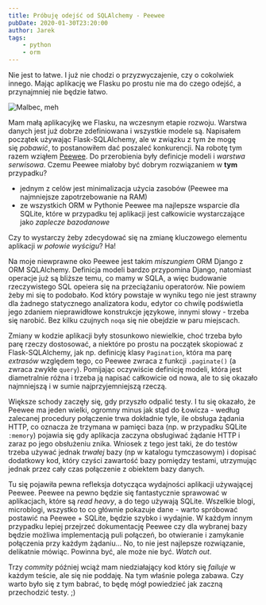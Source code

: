 ```yaml
---
title: Próbuję odejść od SQLAlchemy - Peewee
pubDate: 2020-01-30T23:20:00
author: Jarek
tags:
    - python
    - orm
---
```


Nie jest to łatwe. I już nie chodzi o przyzwyczajenie, czy o cokolwiek innego. Mając aplikację we Flasku po prostu nie ma do czego odejść, a przynajmniej nie będzie łatwo.

![Malbec, meh](https://i.imgur.com/sMEknSVh.jpg)

Mam małą aplikacyjkę we Flasku, na wczesnym etapie rozwoju. Warstwa danych jest już dobrze zdefiniowana i wszystkie modele są. Napisałem początek używając Flask-SQLAlchemy, ale w związku z tym że mogę się *pobawić*, to postanowiłem dać poszaleć konkurencji. Na robotę tym razem wziąłem [Peewee](http://docs.peewee-orm.com/en/latest/). Do przerobienia były definicje modeli i _warstwa serwisowa_. Czemu Peewee miałoby być dobrym rozwiązaniem w **tym** przypadku?

-   jednym z celów jest minimalizacja użycia zasobów (Peewee ma najmniejsze zapotrzebowanie na RAM)
-   ze wszystkich ORM w Pythonie Peewee ma najlepsze wsparcie dla SQLite, które w przypadku tej aplikacji jest całkowicie wystarczające jako _zaplecze bazodanowe_

Czy to wystarczy żeby zdecydować się na zmianę kluczowego elementu aplikacji _w połowie wyścigu_? Ha!

Na moje niewprawne oko Peewee jest takim _miszungiem_ ORM Django z ORM SQLAlchemy. Definicja modeli bardzo przypomina Django, natomiast operacje już są bliższe temu, co mamy w SQLA, a więc budowanie rzeczywistego SQL opeiera się na przeciążaniu operatorów. Nie powiem żeby mi się to podobało. Kod który powstaje w wyniku tego nie jest strawny dla żadnego statycznego analizatora kodu, edytor co chwilę podświetla jego zdaniem nieprawidłowe konstrukcje językowe, innymi słowy - trzeba się narobić. Bez kilku czujnych `noqa` się nie obejdzie w paru miejscach.

Zmiany w kodzie aplikacji były stosunkowo niewielkie, choć trzeba było parę rzeczy dostosować, a niektóre po prostu na początek skopiować z Flask-SQLAlchemy, jak np. definicję klasy `Pagination`, która ma parę _extrasów_ względem tego, co Peewee zwraca z funkcji `.paginate()` (a zwraca zwykłe `query`). Pomijając oczywiście definicję modeli, która jest diametralnie różna i trzeba ją napisać całkowicie od nowa, ale to się okazało najmniejszą i w sumie najprzyjemniejszą rzeczą.

Większe schody zaczęły się, gdy przyszło odpalić testy. I tu się okazało, że Peewee ma jeden wielki, ogromny minus jak stąd do Łowicza - według zalecanej procedury połączenie trwa dokładnie tyle, ile obsługa żądania HTTP, co oznacza że trzymana w pamięci baza (np. w przypadku SQLite `:memory`) pojawia się gdy aplikacja zaczyna obsługiwać żądanie HTTP i zaraz po jego obsłużeniu znika. Wniosek z tego jest taki, że do testów trzeba używać jednak _trwałej_ bazy (np w katalogu tymczasowym) i dopisać dodatkowy kod, który czyści zawartość bazy pomiędzy testami, utrzymując jednak przez cały czas połączenie z obiektem bazy danych.

Tu się pojawiła pewna refleksja dotycząca wydajności aplikacji używającej Peewee. Peewee na pewno będzie się fantastycznie sprawować w aplikacjach, które są _read heavy_, a do tego używają SQLite. Wszelkie blogi, microblogi, wszystko to co głównie pokazuje dane - warto spróbować postawić na Peewee + SQLite, będzie szybko i wydajnie. W każdym innym przypadku lepiej przejrzeć dokumentację Peewee czy dla wybranej bazy będzie możliwa implementacją puli połączeń, bo otwieranie i zamykanie połączenia przy każdym żądaniu... No, to nie jest najlepsze rozwiązanie, delikatnie mówiąc. Powinna być, ale może nie być. _Watch out_.

Trzy _commity_ później wciąż mam niedziałający kod który się _failuje_ w każdym teście, ale się nie poddaję. Na tym właśnie polega zabawa. Czy warto było się z tym babrać, to będę mógł powiedzieć jak zaczną przechodzić testy. ;)
